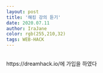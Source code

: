 ```yaml
---
layout: post
title: '해킹 강의 듣기'
date: 2020.07.11
author: IraJane
color: rgb(255,210,32)
tags: WEB-HACK
---
```

<br>
https://dreamhack.io/에 가입을 하였다 <br>
